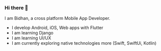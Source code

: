 ### Hi there 👋
I am Bidhan, a cross platform Mobile App Developer.

- I develop Android, iOS, Web apps with Flutter
- I am learning Django
- I am learning UI/UX
- I am currently exploring native technologies more (Swift, SwiftUi, Kotlin)


<!-- **Bidhanrai/Bidhanrai** is a ✨ _special_ ✨ repository because its `README.md` (this file) appears on your GitHub profile.
 -->
<!-- Here are some ideas to get you started: -->

<!-- - 🔭 I’m currently working on ...
- 🌱 I’m currently learning ...
- 👯 I’m looking to collaborate on ...
- 🤔 I’m looking for help with ...
- 💬 Ask me about ...
- 📫 How to reach me: ...
- 😄 Pronouns: ...
- ⚡ Fun fact: ... -->

